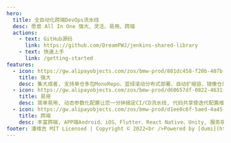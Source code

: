 ```yaml
---
hero:
  title: 全自动化跨端DevOps流水线
  desc: 愿景 All In One 强大、灵活、易用、跨端
  actions:
    - text: GitHub源码
      link: https://github.com/DreamPWJ/jenkins-shared-library
    - text: 快速上手
      link: /getting-started
features:
  - icon: https://gw.alipayobjects.com/zos/bmw-prod/881dc458-f20b-407b-947a-95104b5ec82b/k79dm8ih_w144_h144.png
    title: 强大
    desc: 集大成者, 支持单仓多包MonoRepo、蓝绿滚动分布式部署、自动扩缩容、镜像仓库、一键回滚、App Store与Android应用市场和小程序平台自动提审上架、丰富钉钉通知等
  - icon: https://gw.alipayobjects.com/zos/bmw-prod/d60657df-0822-4631-9d7c-e7a869c2f21c/k79dmz3q_w126_h126.png
    title: 易用
    desc: 简单易用, 动态参数化配置让您一分钟搞定CI/CD流水线, 代码共享使迭代配置维护更简单, 全Docker化与大量的自动化脚本使您无需人工配置搭建环境等
  - icon: https://gw.alipayobjects.com/zos/bmw-prod/d1ee0c6f-5aed-4a45-a507-339a4bfe076c/k7bjsocq_w144_h144.png
    title: 跨端
    desc: 丰富跨端, APP端Android、iOS、Flutter、React Native、Unity, 服务端Java、Go、Python、C++多语言, 小程序端原生与Taro跨端, Web大前端所有JavaScript语言, 桌面端Electron等
footer: 潘维吉 MIT Licensed | Copyright © 2022<br />Powered by [dumi](https://d.umijs.org)
---
```


